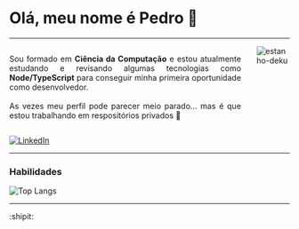 # Olá, meu nome é Pedro 👋

---
<div style="display: flex;">
  <p style="text-align: justify; padding-right: 2em">
    Sou formado em <strong>Ciência da Computação</strong> e estou atualmente estudando e revisando algumas tecnologias como <strong>Node/TypeScript</strong> para conseguir minha primeira oportunidade como desenvolvedor.
    <br><br>
    As vezes meu perfil pode parecer meio parado... mas é que estou trabalhando em respositórios privados 👀
  </p>

  <img  alt="estanho-deku" src="https://media.tenor.com/3-erk7P4OcoAAAAM/izuku-midoriya-my-hero-academia.gif">
  
</div>

[![LinkedIn](https://img.shields.io/badge/LinkedIn-0077B5?style=for-the-badge&logo=linkedin&logoColor=white)](https://www.linkedin.com/in/pedrohrosag/)

---
### Habilidades

![Top Langs](https://github-readme-stats-git-masterrstaa-rickstaa.vercel.app/api/top-langs/?username=estanho&layout=compact&bg_color=001&border_color=002&title_color=E94D5F&text_color=FFF)

---
:shipit:

